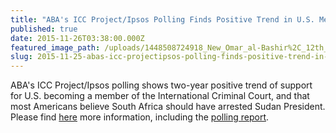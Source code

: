 ```yaml
---
title: "ABA's ICC Project/Ipsos Polling Finds Positive Trend in U.S. Membership in the ICC"
published: true
date: 2015-11-26T03:38:00.000Z
featured_image_path: /uploads/1448508724918_New_Omar_al-Bashir%2C_12th_AU_Summit%2C_090202-N-0506A-137.jpg
slug: 2015-11-25-abas-icc-projectipsos-polling-finds-positive-trend-in-us-membership-in-the-icc
---
```


ABA's ICC Project/Ipsos polling shows two-year positive trend of support for U.S. becoming a member of the International Criminal Court, and that most Americans believe South Africa should have arrested Sudan President. Please find [here](http://bit.ly/1HnkzQ4) more information, including the [polling report](http://bit.ly/1Hndpva).

